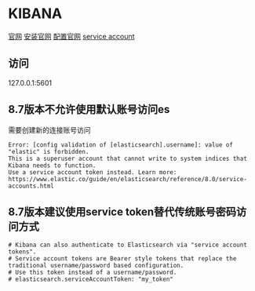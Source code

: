 # KIBANA 
[官网](https://www.elastic.co/guide/en/kibana/index.html) 
[安装官网](https://www.elastic.co/guide/en/kibana/current/install.html) 
[配置官网](https://www.elastic.co/guide/en/kibana/current/settings.html)
[service account](https://www.elastic.co/guide/en/elasticsearch/reference/current/service-accounts.html)
## 访问
127.0.0.1:5601

## 8.7版本不允许使用默认账号访问es
需要创建新的连接账号访问
```text
Error: [config validation of [elasticsearch].username]: value of "elastic" is forbidden. 
This is a superuser account that cannot write to system indices that Kibana needs to function. 
Use a service account token instead. Learn more: https://www.elastic.co/guide/en/elasticsearch/reference/8.0/service-accounts.html
```

## 8.7版本建议使用service token替代传统账号密码访问方式
```text
# Kibana can also authenticate to Elasticsearch via "service account tokens".
# Service account tokens are Bearer style tokens that replace the traditional username/password based configuration.
# Use this token instead of a username/password.
# elasticsearch.serviceAccountToken: "my_token"
```

